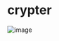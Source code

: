 # crypter
![image](https://user-images.githubusercontent.com/63393603/152027073-2ffc7946-4fce-410d-b90c-360ee1653c5f.png)
